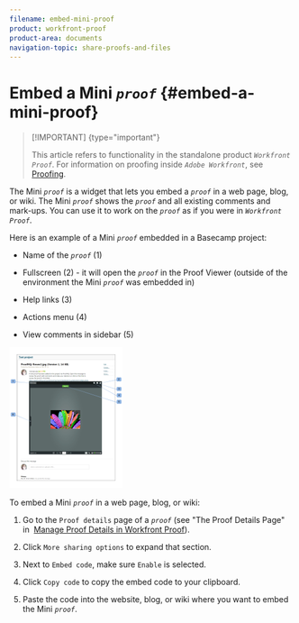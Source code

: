 ```yaml
---
filename: embed-mini-proof
product: workfront-proof
product-area: documents
navigation-topic: share-proofs-and-files
---
```




# Embed a Mini *`proof`* {#embed-a-mini-proof}



>[!IMPORTANT] {type="important"}
>
>This article refers to functionality in the standalone product *`Workfront Proof`*. For information on proofing inside *`Adobe Workfront`*, see [Proofing](_proofing.md).


The Mini *`proof`* is a widget that lets you embed a *`proof`* in a web page, blog, or wiki. The Mini *`proof`* shows the *`proof`* and all existing comments and mark-ups. You can use it to work on the *`proof`* as if you were in *`Workfront Proof`*.


Here is an example of a Mini *`proof`* embedded in a Basecamp project: 



* Name of the *`proof`* (1)
* Fullscreen (2) - it will open the *`proof`* in the Proof Viewer (outside of the environment the Mini *`proof`* was embedded in)

* Help links (3)
* Actions menu (4)
* View comments in sidebar (5)


![Basecamp_miniproof.png](assets/basecamp-miniproof-201x250.png)




To embed a Mini *`proof`* in a web page, blog, or wiki:



1. Go to the `Proof details` page of a *`proof`* (see "The Proof Details Page" in&nbsp; [Manage Proof Details in Workfront Proof](manage-proof-details.md)).

1. Click  `More sharing options` to expand that section.
1. Next to `Embed code`, make sure  `Enable` is selected.

1. Click `Copy code` to copy the embed code to your clipboard.&nbsp; 
1. Paste the code into the website, blog, or wiki where you want to embed the Mini *`proof`*.


